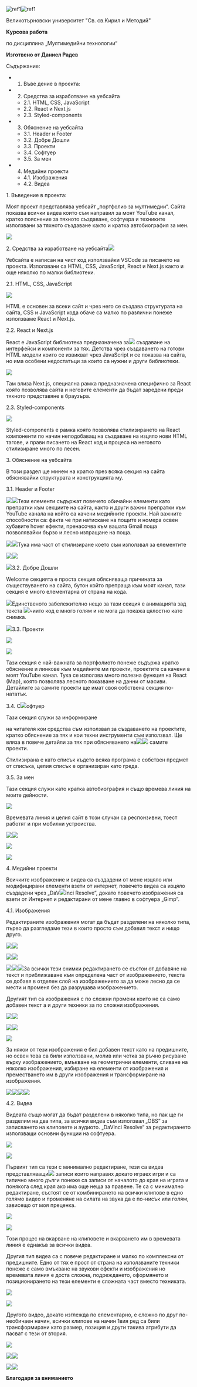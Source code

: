 ﻿![ref1]![ref1]

Великотърновски университет "Св. св.Кирил и Методий"








**Kурсова работа**


по дисциплина „Мултимедийни технологии“




**Изготвено от Даниел Радев**








Съдържание:

- 1. Въве дение в проекта:
- 2. Средства за изработване на уебсайта
  - 2.1. HTML, CSS, JavaScript
  - 2.2. React и Next.js
  - 2.3. Styled-components
- 3. Обяснение на уебсайта
  - 3.1. Header и Footer
  - 3.2. Добре Дошли
  - 3.3. Проекти
  - 3.4. Софтуер
  - 3.5. За мен
- 4. Медийни проекти
  - 4.1. Изображения
  - 4.2. Видеа








1\. Въведение в проекта:

Моят проект представлява уебсайт „портфолио за мултимедии“. Сайта показва всички видеа които съм направил за моят YouTube канал, кратко пояснение за тяхното създаване, софтуера и техниките използвани за тяхното създаване както и кратка автобиография за мен.

![](Aspose.Words.f591f248-4f38-4522-8aa2-e9f0a47db17b.002.png)



2\. Средства за изработване на уебсайта![](Aspose.Words.f591f248-4f38-4522-8aa2-e9f0a47db17b.003.png) 

Уебсайта е написан на чист код използвайки VSCode за писането на проекта. Използвани са HTML, CSS, JavaScript, React и Next.js както и още няколко по малки библиотеки.

2\.1.  HTML, CSS, JavaScript

![](Aspose.Words.f591f248-4f38-4522-8aa2-e9f0a47db17b.004.png)

HTML е основен за всеки сайт и чрез него се създава структурата на сайта,  CSS и JavaScript кода обаче са малко по различни понеже използваме React и Next.js.

2\.2.  React и Next.js

React е JavaScript библиотека предназначена за![](Aspose.Words.f591f248-4f38-4522-8aa2-e9f0a47db17b.005.png) създаване на интерфейси и компоненти за тях. Детства чрез създаването на готови HTML модели които се извикват чрез JavaScript и се показва на сайта, но има особени недостатъци за които са нужни и други библиотеки.


![](Aspose.Words.f591f248-4f38-4522-8aa2-e9f0a47db17b.006.png)

Taм влиза Next.js, специална рамка предназначена специфично за React която позволява сайта и неговите елементи да бъдат заредени преди тяхното представяне в браузъра.

2\.3. Styled-components

![](Aspose.Words.f591f248-4f38-4522-8aa2-e9f0a47db17b.007.png)

Styled-components е рамка която позволява стилизирането на React компоненти по начин неподобаващ на създаване на изцяло нови HTML тагове, и прави писането на React код и процеса на неговото стилизиране много по лесен.

3\. Обяснение на уебсайта

В този раздел ще минем на кратко през всяка секция на сайта обяснявайки структурата и конструкцията му.

3\.1. Header и Footer

![](Aspose.Words.f591f248-4f38-4522-8aa2-e9f0a47db17b.008.png)![](Aspose.Words.f591f248-4f38-4522-8aa2-e9f0a47db17b.009.png)Тези елементи съдържат повечето обичайни елементи като препратки към секциите на сайта, както и други важни препратки към YouTube канала на който са качени медийните проекти. Най важните способности са: факта че при натискане на пощите и номера освен хубавите hover ефекти, пренасочва към вашата Gmail поща позволявайки бързо и лесно изпращане на поща.


![](Aspose.Words.f591f248-4f38-4522-8aa2-e9f0a47db17b.010.png)![](Aspose.Words.f591f248-4f38-4522-8aa2-e9f0a47db17b.011.png)Тука има част от стилизиране което съм използвал за елементите

![](Aspose.Words.f591f248-4f38-4522-8aa2-e9f0a47db17b.012.png)![](Aspose.Words.f591f248-4f38-4522-8aa2-e9f0a47db17b.013.png)
























![](Aspose.Words.f591f248-4f38-4522-8aa2-e9f0a47db17b.014.png)3.2. Добре Дошли

Welcome секцията е проста секция обясняваща причината за съществуването на сайта, бутон който препраща към моят канал, тази секция е много елементарна от страна на кода.

![](Aspose.Words.f591f248-4f38-4522-8aa2-e9f0a47db17b.015.png)Единственото забележително нещо за тази секция е анимацията зад текста ![](Aspose.Words.f591f248-4f38-4522-8aa2-e9f0a47db17b.016.png)чиито код е много голям и не мога да покажа цялостно като снимка.





![](Aspose.Words.f591f248-4f38-4522-8aa2-e9f0a47db17b.017.png)3.3. Проекти












![](Aspose.Words.f591f248-4f38-4522-8aa2-e9f0a47db17b.018.png)










![](Aspose.Words.f591f248-4f38-4522-8aa2-e9f0a47db17b.019.png)

Тази секция е най-важната за портфолиото понеже съдържа кратко обяснение и линкове към медийните ми проекти, проектите са качени в моят YouTube канал. Тука се използва много полезна функция на React (Map), която позволява лесното показване на данни от масиви. Детайлите за самите проекти ще имат своя собствена секция по-нататък.


3\.4. С![](Aspose.Words.f591f248-4f38-4522-8aa2-e9f0a47db17b.020.png)офтуер

Тази секция служи за информиране 

на читателя кои средства съм използвал за създаването на проектите, кратко обяснение за тях и кои техни инструменти съм използвал. Ще вляза в повече детайли за тях при обясняването на![](Aspose.Words.f591f248-4f38-4522-8aa2-e9f0a47db17b.021.png)![](Aspose.Words.f591f248-4f38-4522-8aa2-e9f0a47db17b.022.png) самите проекти.


Стилизирана е като списък където всяка програма е собствен предмет от списъка, целия списък е организиран като греда.


3\.5. За мен

Тази секция служи като кратка автобиография и също времева линия на моите дейности.

![](Aspose.Words.f591f248-4f38-4522-8aa2-e9f0a47db17b.023.png)

Времевата линия и целия сайт в този случаи са респонзивни, тоест работят и при мобилни устроиства.

![](Aspose.Words.f591f248-4f38-4522-8aa2-e9f0a47db17b.024.png)![](Aspose.Words.f591f248-4f38-4522-8aa2-e9f0a47db17b.025.png)











![](Aspose.Words.f591f248-4f38-4522-8aa2-e9f0a47db17b.026.png)







![](Aspose.Words.f591f248-4f38-4522-8aa2-e9f0a47db17b.027.png)

4\. Медийни проекти

Всичките изображение и видеа са създадени от мене изцяло или модифицирани елементи взети от интернет, повечето видеа са изцяло създадени чрез „DaV![](Aspose.Words.f591f248-4f38-4522-8aa2-e9f0a47db17b.028.png)inci Resolve”, докато повечето изображения са взети от Интернет и редактирани от мене главно в софтуера „Gimp”.

4\.1. Изображения

Редактираните изображения могат да бъдат разделени на няколко типа, първо да разгледаме тези в които просто съм добавил текст и нищо друго.


![](Aspose.Words.f591f248-4f38-4522-8aa2-e9f0a47db17b.029.png)![](Aspose.Words.f591f248-4f38-4522-8aa2-e9f0a47db17b.030.jpeg)






![](Aspose.Words.f591f248-4f38-4522-8aa2-e9f0a47db17b.031.jpeg)![](Aspose.Words.f591f248-4f38-4522-8aa2-e9f0a47db17b.032.jpeg)








![](Aspose.Words.f591f248-4f38-4522-8aa2-e9f0a47db17b.033.png)![](Aspose.Words.f591f248-4f38-4522-8aa2-e9f0a47db17b.034.png)![](Aspose.Words.f591f248-4f38-4522-8aa2-e9f0a47db17b.035.png)За всички тези снимки редактирането се състои от добавяне на текст и приближаване към определена част от изображението, текста се добавя в отделен слой на изображението за да може лесно да се мести и променя без да разрушава изображението.
















Другият тип са изображения с по сложни промени които не са само добавен текст а и други техники за по сложни изображения.

![](Aspose.Words.f591f248-4f38-4522-8aa2-e9f0a47db17b.036.png)![](Aspose.Words.f591f248-4f38-4522-8aa2-e9f0a47db17b.037.jpeg)







![](Aspose.Words.f591f248-4f38-4522-8aa2-e9f0a47db17b.038.png)![](Aspose.Words.f591f248-4f38-4522-8aa2-e9f0a47db17b.039.png)







![](Aspose.Words.f591f248-4f38-4522-8aa2-e9f0a47db17b.040.png)









За някои от тези изображения е бил добавен текст като на предишните, но освен това са били използвани, молив или четка за ръчно рисуване върху изображението, вмъкване на геометрични елементи, сливане на няколко изображения, избиране на елементи от изображения и преместването им в други изображения и трансформиране на изображения.

![](Aspose.Words.f591f248-4f38-4522-8aa2-e9f0a47db17b.041.png)![](Aspose.Words.f591f248-4f38-4522-8aa2-e9f0a47db17b.042.png)![](Aspose.Words.f591f248-4f38-4522-8aa2-e9f0a47db17b.043.png)![](Aspose.Words.f591f248-4f38-4522-8aa2-e9f0a47db17b.044.png)











4\.2. Видеа

Видеата също могат да бъдат разделени в няколко типа, но пак ще ги разделим на два типа, за всички видеа съм използвал „OBS” за записването на клиповете и аудиото. „DaVinci Resolve“ за редактирането използващи основни функции на софтуера.

![](Aspose.Words.f591f248-4f38-4522-8aa2-e9f0a47db17b.045.png)






![](Aspose.Words.f591f248-4f38-4522-8aa2-e9f0a47db17b.046.png)







Първият тип са тези с минимално редактиране, тези са видеа представляващи![](Aspose.Words.f591f248-4f38-4522-8aa2-e9f0a47db17b.047.png) записи които направих докато играех игри и са типично много дълги понеже са записи от началото до края на играта и понякога след края ако има още неща за правене. Те са с минимално редактиране,   състоят се от комбинирането на всички клипове в едно голямо видео и променяне на силата на звука да е по-нисък или голям, зависещо от моя преценка.

![](Aspose.Words.f591f248-4f38-4522-8aa2-e9f0a47db17b.048.png)






![](Aspose.Words.f591f248-4f38-4522-8aa2-e9f0a47db17b.049.png)










Този процес на вкарване на клиповете и вкарването им в времевата линия е еднакъв за всички видеа.

Другия тип видеа са с повече редактиране и малко по комплексни от предишните. Едно от тях е прост от страна на използваните техники понеже е само вмъкване на звукови ефекти и изображения но времевата линия е доста сложна, подреждането, оформянето и позиционирането на тези елементи е сложната част вместо техниката.

![](Aspose.Words.f591f248-4f38-4522-8aa2-e9f0a47db17b.050.png)

![](Aspose.Words.f591f248-4f38-4522-8aa2-e9f0a47db17b.051.png)

Другото видео, докато изглежда по елементарно, е сложно по друг по-необичаен начин, всички клипове на начин 1вия ред са били трансформирани като размер, позиция и други такива атрибути да пасват с тези от втория.

![](Aspose.Words.f591f248-4f38-4522-8aa2-e9f0a47db17b.052.png)

![](Aspose.Words.f591f248-4f38-4522-8aa2-e9f0a47db17b.053.png)![](Aspose.Words.f591f248-4f38-4522-8aa2-e9f0a47db17b.054.png)





![](Aspose.Words.f591f248-4f38-4522-8aa2-e9f0a47db17b.055.png)![](Aspose.Words.f591f248-4f38-4522-8aa2-e9f0a47db17b.056.png)












**Благодаря за вниманието**



[ref1]: Aspose.Words.f591f248-4f38-4522-8aa2-e9f0a47db17b.001.png
